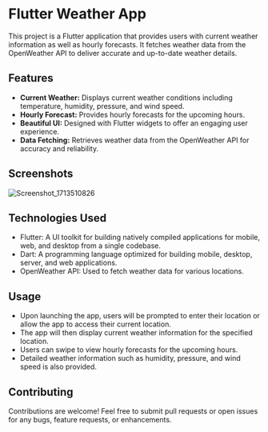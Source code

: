 
# Flutter Weather App

This project is a Flutter application that provides users with current weather information as well as hourly forecasts. It fetches weather data from the OpenWeather API to deliver accurate and up-to-date weather details.

## Features

- **Current Weather:** Displays current weather conditions including temperature, humidity, pressure, and wind speed.
- **Hourly Forecast:** Provides hourly forecasts for the upcoming hours.
- **Beautiful UI:** Designed with Flutter widgets to offer an engaging user experience.
- **Data Fetching:** Retrieves weather data from the OpenWeather API for accuracy and reliability.

## Screenshots

![Screenshot_1713510826](https://github.com/vaibhavekshinge/weather_app/assets/144924052/649a6c7d-d7e9-4949-b2aa-9db3ebecbd58)


## Technologies Used

- Flutter: A UI toolkit for building natively compiled applications for mobile, web, and desktop from a single codebase.
- Dart: A programming language optimized for building mobile, desktop, server, and web applications.
- OpenWeather API: Used to fetch weather data for various locations.

## Usage

- Upon launching the app, users will be prompted to enter their location or allow the app to access their current location.
- The app will then display current weather information for the specified location.
- Users can swipe to view hourly forecasts for the upcoming hours.
- Detailed weather information such as humidity, pressure, and wind speed is also provided.

## Contributing

Contributions are welcome! Feel free to submit pull requests or open issues for any bugs, feature requests, or enhancements.

